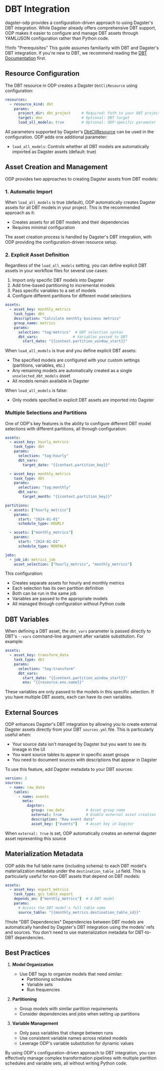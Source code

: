 # DBT Integration

dagster-odp provides a configuration-driven approach to using Dagster's DBT integration. While Dagster already offers comprehensive DBT support, ODP makes it easier to configure and manage DBT assets through YAML/JSON configuration rather than Python code.

!!!info "Prerequisites"
    This guide assumes familiarity with DBT and Dagster's DBT integration. If you're new to DBT, we recommend reading the [DBT Documentation](https://docs.getdbt.com/docs/introduction) first.

## Resource Configuration

The DBT resource in ODP creates a Dagster `DbtCliResource` using configuration:

```yaml title="dagster_config.yaml"
resources:
  - resource_kind: dbt
    params:
      project_dir: dbt_project     # Required: Path to your DBT project
      target: dev                  # Optional: DBT target
      load_all_models: true        # Optional: ODP-specific parameter
```

All parameters supported by Dagster's [DbtCliResource](https://docs.dagster.io/_apidocs/libraries/dagster-dbt#cli-resource) can be used in the configuration. ODP adds one additional parameter:

- `load_all_models`: Controls whether all DBT models are automatically imported as Dagster assets (default: true)

## Asset Creation and Management

ODP provides two approaches to creating Dagster assets from DBT models:

### 1. Automatic Import

When `load_all_models` is true (default), ODP automatically creates Dagster assets for all DBT models in your project. This is the recommended approach as it:

- Creates assets for all DBT models and their dependencies
- Requires minimal configuration

The asset creation process is handled by Dagster's DBT integration, with ODP providing the configuration-driven resource setup.

### 2. Explicit Asset Definition

Regardless of the `load_all_models` setting, you can define explicit DBT assets in your workflow files for several use cases:

1. Import only specific DBT models into Dagster
2. Add time-based partitioning to incremental models
3. Pass specific variables to a set of models
4. Configure different partitions for different model selections

```yaml title="workflow.yaml"
assets:
  - asset_key: monthly_metrics
    task_type: dbt
    description: "Calculate monthly business metrics"
    group_name: metrics
    params:
      selection: "tag:metrics"  # DBT selection syntax
      dbt_vars:                # Variables passed to DBT
        start_date: "{{context.partition_window_start}}"
```

When `load_all_models` is true and you define explicit DBT assets:

- The specified models are configured with your custom settings (partitions, variables, etc.)
- Any remaining models are automatically created as a single `unselected_dbt_models` asset
- All models remain available in Dagster

When `load_all_models` is false:

- Only models specified in explicit DBT assets are imported into Dagster

### Multiple Selections and Partitions

One of ODP's key features is the ability to configure different DBT model selections with different partitions, all through configuration:

```yaml title="workflow.yaml"
assets:
  - asset_key: hourly_metrics
    task_type: dbt
    params:
      selection: "tag:hourly"
      dbt_vars:
        target_date: "{{context.partition_key}}"

  - asset_key: monthly_metrics
    task_type: dbt
    params:
      selection: "tag:monthly"
      dbt_vars:
        target_month: "{{context.partition_key}}"

partitions:
  - assets: ["hourly_metrics"]
    params:
      start: "2024-01-01"
      schedule_type: HOURLY

  - assets: ["monthly_metrics"]
    params:
      start: "2024-01-01"
      schedule_type: MONTHLY

jobs:
  - job_id: metrics_job
    asset_selection: ["hourly_metrics", "monthly_metrics"]
```

This configuration:

- Creates separate assets for hourly and monthly metrics
- Each selection has its own partition definition
- Both can be run in the same job
- Variables are passed to the appropriate models
- All managed through configuration without Python code

## DBT Variables

When defining a DBT asset, the `dbt_vars` parameter is passed directly to DBT's `--vars` command-line argument after variable substitution. For example:

```yaml title="workflow.yaml"
assets:
  - asset_key: transform_data
    task_type: dbt
    params:
      selection: "tag:transform"
      dbt_vars:
        start_date: "{{context.partition_window_start}}"
        env: "{{resource.env.name}}"
```

These variables are only passed to the models in this specific selection. If you have multiple DBT assets, each can have its own variables.

## External Sources

ODP enhances Dagster's DBT integration by allowing you to create external Dagster assets directly from your DBT `sources.yml` file. This is particularly useful when:

- Your source data isn't managed by Dagster but you want to see its lineage in the UI
- You want source tables to appear in specific asset groups
- You need to document sources with descriptions that appear in Dagster

To use this feature, add Dagster metadata to your DBT sources:

```yaml title="models/sources.yml"
version: 2
sources:
  - name: raw_data
    tables:
      - name: events
        meta:
          dagster:
            group: raw_data          # Asset group name
            external: true           # Enable external asset creation
            description: "Raw event data"
            asset_key: ["events"]    # Asset key in Dagster
```

When `external: true` is set, ODP automatically creates an external dagster asset representing this source

## Materialization Metadata

ODP adds the full table name (including schema) to each DBT model's materialization metadata under the `destination_table_id` field. This is particularly useful for non-DBT assets that depend on DBT models:

```yaml title="workflow.yaml"
assets:
  - asset_key: export_metrics
    task_type: gcs_table_export
    depends_on: ["monthly_metrics"]  # A DBT model
    params:
      # Access the DBT model's full table name
      source_table: "{{monthly_metrics.destination_table_id}}"
```

!!!note "DBT Dependencies"
    Dependencies between DBT models are automatically handled by Dagster's DBT integration using the models' refs and sources. You don't need to use materialization metadata for DBT-to-DBT dependencies.

## Best Practices

1. **Model Organization**
    - Use DBT tags to organize models that need similar:
        - Partitioning schedules
        - Variable sets
        - Run frequencies

2. **Partitioning**
    - Group models with similar partition requirements
    - Consider dependencies and jobs when setting up partitions

3. **Variable Management**
    - Only pass variables that change between runs
    - Use consistent variable names across related models
    - Leverage ODP's variable substitution for dynamic values

By using ODP's configuration-driven approach to DBT integration, you can effectively manage complex transformation pipelines with multiple partition schedules and variable sets, all without writing Python code.
